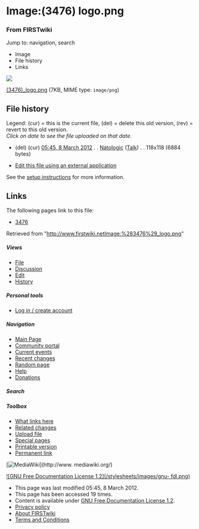 

# Image:(3476) logo.png

### From FIRSTwiki

Jump to: navigation, search

  * Image
  * File history
  * Links

![](/media/f/f7/%283476%29_logo.png)

[(3476)_logo.png](/media/f/f7/%283476%29_logo.png "\(3476\) logo.png" ) (7KB,
MIME type: `image/png`)

## File history

Legend: (cur) = this is the current file, (del) = delete this old version,
(rev) = revert to this old version.  
_Click on date to see the file uploaded on that date_.

  * (del) (cur) [05:45, 8 March 2012](/media/f/f7/%283476%29_logo.png "/media/f/f7/\(3476\) logo.png" ) . . [Natologic](/index.php?title=User:Natologic&action=edit "User:Natologic" ) ([Talk](User_talk:Natologic "User talk:Natologic" )) . . 118x118 (6884 bytes)
  

  * [Edit this file using an external application](/index.php?title=Image:%283476%29_logo.png&action=edit&externaledit=true&mode=file "Image:\(3476\) logo.png" )

See the [setup
instructions](http://meta.wikimedia.org/wiki/Help:External_editors
"http://meta.wikimedia.org/wiki/Help:External_editors" ) for more information.

## Links

The following pages link to this file:

  * [3476](3476 "3476" )

Retrieved from
"<http://www.firstwiki.netImage:%283476%29_logo.png>"

##### Views

  * [File](Image:%283476%29_logo.png)
  * [Discussion](/index.php?title=Image_talk:%283476%29_logo.png&action=edit)
  * [Edit](/index.php?title=Image:%283476%29_logo.png&action=edit)
  * [History](/index.php?title=Image:%283476%29_logo.png&action=history)

##### Personal tools

  * [Log in / create account](/index.php?title=Special:Userlogin&returnto=Image:\(3476\)_logo.png)

[](Main_Page "Main Page" )

##### Navigation

  * [Main Page](Main_Page)
  * [Community portal](FIRSTwiki:Community_portal)
  * [Current events](Current_events)
  * [Recent changes](Special:Recentchanges)
  * [Random page](Special:Random)
  * [Help](FIRSTwiki:Help)
  * [Donations](FIRSTwiki:Site_support)

##### Search



##### Toolbox

  * [What links here](Special:Whatlinkshere/Image:%283476%29_logo.png)
  * [Related changes](Special:Recentchangeslinked/Image:%283476%29_logo.png)
  * [Upload file](Special:Upload)
  * [Special pages](Special:Specialpages)
  * [Printable version](/index.php?title=Image:%283476%29_logo.png&printable=yes)
  * [Permanent link](/index.php?title=Image:%283476%29_logo.png&oldid=93115)

[![MediaWiki](/skins/common/images/poweredby_mediawiki_88x31.png)](http://www.
mediawiki.org/)

[![GNU Free Documentation License 1.2](/stylesheets/images/gnu-
fdl.png)](http://www.gnu.org/copyleft/fdl.html)

  * This page was last modified 05:45, 8 March 2012.
  * This page has been accessed 19 times.
  * Content is available under [GNU Free Documentation License 1.2](http://www.gnu.org/copyleft/fdl.html "http://www.gnu.org/copyleft/fdl.html" ).
  * [Privacy policy](FIRSTwiki:Privacy_policy "FIRSTwiki:Privacy policy" )
  * [About FIRSTwiki](FIRSTwiki:About "FIRSTwiki:About" )
  * [Terms and Conditions](FIRSTwiki:Terms_and_conditions "FIRSTwiki:Terms and conditions" )

